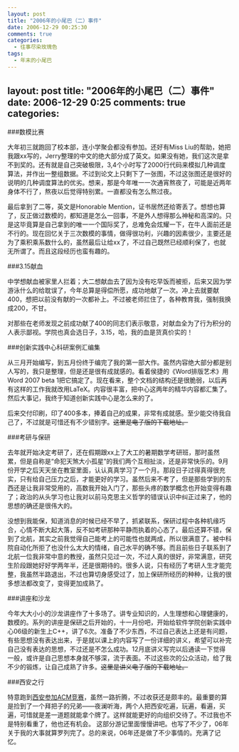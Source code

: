 ```yaml
---
layout: post
title: "2006年的小尾巴（二）事件"
date: 2006-12-29 00:25:30
comments: true
categories:
  - 往事尽染玫瑰色
tags:
  - 年末的小尾巴
---
```

layout: post
title: "2006年的小尾巴（二）事件"
date: 2006-12-29 0:25
comments: true
categories: 
---
###数模比赛

大年初三就跑回了校本部，连小学聚会都没有参加。还好有Miss Liu的帮助，她把我跟xx写的，Jerry整理的中文的绝大部分成了英文。如果没有她，我们这次是拿不到奖的。还有就是自己突破极限，3,4个小时写了2000行代码来模拟几种调度算法，并作出一整组数据。不过到论文上只剩下了一张图，不过这张图还是很好的说明的几种调度算法的优劣。想来，那是今年唯一一次通宵熬夜了，可能是近两年身体不行了，熬夜以后觉得特别累。一直都没有怎么熬过夜。

最后拿到了二等，英文是Honorable Mention，证书居然还给寄丢了。想想也算了，反正做过数模的，都知道是怎么一回事，不是外人想得那么神秘和高深的。只是这毕竟算是自己拿到的唯一一个国际奖了，总难免会炫耀一下，在牛人面前还是不行的。现在回忆关于三次数模的事情，做得很功利，兴趣的因素很少，主要还是为了乘积乘系数什么的，虽然最后让给xx了，不过自己既然已经顺利保了，也就无所谓了。而且这段经历也蛮有趣的。

###3.15献血

中学想献血被家里人拦着；大二想献血去了因为没有吃早饭而被拒，后来又因为学游泳什么的给耽误了，今年总算是得偿所愿，成功地献了一次。冲上去就要献400，想把以前没有献的一次都补上。不过被老师拦住了，各种教育我，强制我换成200，不甘。

对那些在老师发现之前成功献了400的同志们表示敬意，对献血全为了行为积分的人表示鄙视。学院也真会选日子，3.15，哈，我的血是货真价实的！

###创新实践中心科研案例汇编集

从三月开始编写，到五月份终于编完了我的第一部大作。虽然内容绝大部分都是别人写的，我只是整理，但是还是很有成就感的。看着侯捷的《Word排版艺术》用Word 2007 beta 1把它搞定了。现在看来，整个文档的结构还是很脆弱，以后再有这样的工作我就改用LaTeX。内容很丰富，把中心这两年的精华内容都汇集了。然后大事记，我终于知道创新实践中心是怎么来的了。

后来交付印刷，印了400多本，捧着自己的成果，非常有成就感。至少能交待我自己了，不过就是可惜还有不少错别字。~~这里是电子版的下载地址。~~

###考研与保研

去年就开始决定考研了，还在假期跟xx上了大工的暑期数学考研班，那时虽然累，但是自称是“命犯天煞大小孤星”的我们两个互相扯淡，还是非常快乐的。9月份开学之后天天坐在教室里面，认认真真学习了一个月。那段日子过得真得很充实，只有给自己压力之后，才能更好的学习。虽然后来不考了，但是那些学到的东西还是让我非常受用的，高数我开始入门了，那些头疼的数学概念也开始变得有趣了；政治的从头学习也让我对以前马克思主义哲学的错误认识中纠正过来了，他的思想的确还是很伟大的。

没想到我能保，知道消息的时候已经不早了，抓紧联系，保研过程中各种机缘巧合，心情不断大起大落，反不如考研那种平静而执着的心态了。最后还算不错，保到了北航，其实之前我觉得自己能考上的可能性也就两成，所以很满意了。被中科院自动化所拒了也没什么太大的情绪，自己水平的确不够。而且前些日子联系到了北航一位我非常中意的教授，虽然只见过一次，不过人真的很好，非常满意，研究生阶段跟她好好学两年半，还是很期待的。很多人说，只有经历了考研人生才能完整，我虽然半路退出，不过也算切身感受过了，加上保研所经历的种种，让我的很多想法都改变了，变得更加成熟了。

###讲座和沙龙

今年大大小小的沙龙讲座作了十多场了。讲专业知识的，人生理想和心理健康的，数模的。系列的讲座是保研之后开始的，十一月份吧，开始给软件学院创新实践中心06级的新生上C++，讲了6次。准备了不少东西，不过自己表达上还是有问题，有些思想没有表达出来，于是就以课上的内容写了一份详细的讲义，希望可以补完自己没有表达的思想，不过还是不怎么成功。12月底讲义写完以后通读一下觉得一般，或许是自己思想本身就不够深，流于表面。不过这些次的公众活动，给了我不少的锻炼，让自己成熟了许多。~~这里是讲义电子版的下载地址。~~

###西安之行

特意跑到[西安参加ACM竞赛][travel-xian-at-06dec]，虽然一路折腾，不过收获还是颇丰的。最重要的算是捡到了一个拜把子的兄弟——夜澜听海，两个人把西安吃遍，玩遍，看遍，买遍，可惜就是差一道题就能拿个牌了。这样就能更好的向组织交待了。不过我也不是特别看重了，他也还有机会。
这部分游记里面慢慢讲吧。也写了不少了，06年关于我的大事就算罗列完了。总的来说，06年还是做了不少事情的。充满了记忆。

[travel-xian-at-06dec]: /posts/travel-xian-at-06dec/